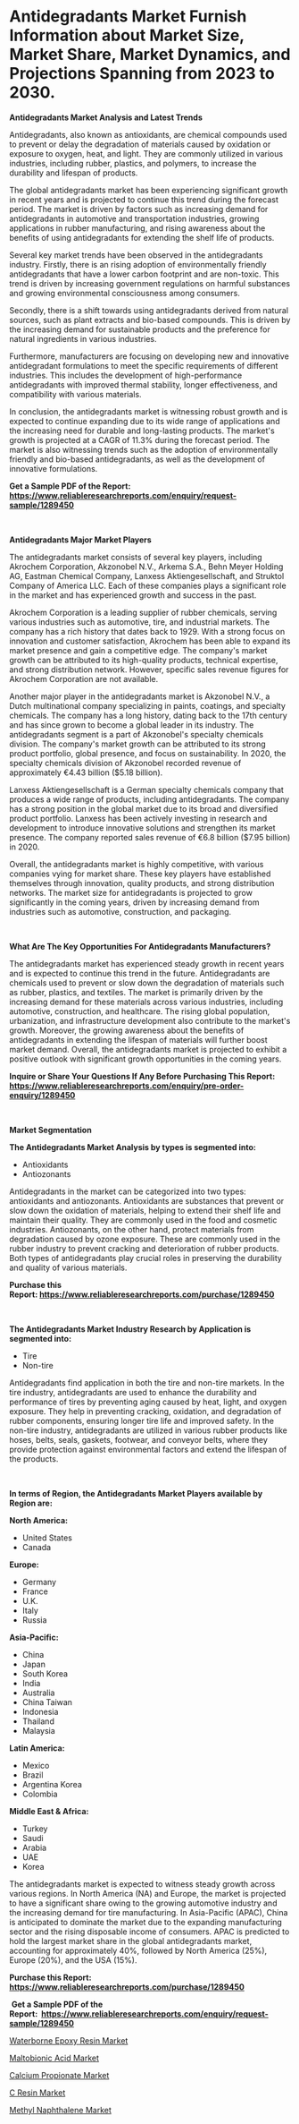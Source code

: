 <p><h1>Antidegradants Market Furnish Information about Market Size, Market Share, Market Dynamics, and Projections Spanning from 2023 to 2030.</h1></p><p><strong>Antidegradants Market Analysis and Latest Trends</strong></p>
<p><p>Antidegradants, also known as antioxidants, are chemical compounds used to prevent or delay the degradation of materials caused by oxidation or exposure to oxygen, heat, and light. They are commonly utilized in various industries, including rubber, plastics, and polymers, to increase the durability and lifespan of products.</p><p>The global antidegradants market has been experiencing significant growth in recent years and is projected to continue this trend during the forecast period. The market is driven by factors such as increasing demand for antidegradants in automotive and transportation industries, growing applications in rubber manufacturing, and rising awareness about the benefits of using antidegradants for extending the shelf life of products.</p><p>Several key market trends have been observed in the antidegradants industry. Firstly, there is an rising adoption of environmentally friendly antidegradants that have a lower carbon footprint and are non-toxic. This trend is driven by increasing government regulations on harmful substances and growing environmental consciousness among consumers.</p><p>Secondly, there is a shift towards using antidegradants derived from natural sources, such as plant extracts and bio-based compounds. This is driven by the increasing demand for sustainable products and the preference for natural ingredients in various industries.</p><p>Furthermore, manufacturers are focusing on developing new and innovative antidegradant formulations to meet the specific requirements of different industries. This includes the development of high-performance antidegradants with improved thermal stability, longer effectiveness, and compatibility with various materials.</p><p>In conclusion, the antidegradants market is witnessing robust growth and is expected to continue expanding due to its wide range of applications and the increasing need for durable and long-lasting products. The market's growth is projected at a CAGR of 11.3% during the forecast period. The market is also witnessing trends such as the adoption of environmentally friendly and bio-based antidegradants, as well as the development of innovative formulations.</p></p>
<p><strong>Get a Sample PDF of the Report:&nbsp; <a href="https://www.reliableresearchreports.com/enquiry/request-sample/1289450">https://www.reliableresearchreports.com/enquiry/request-sample/1289450</a></strong></p>
<p>&nbsp;</p>
<p><strong>Antidegradants Major Market Players</strong></p>
<p><p>The antidegradants market consists of several key players, including Akrochem Corporation, Akzonobel N.V., Arkema S.A., Behn Meyer Holding AG, Eastman Chemical Company, Lanxess Aktiengesellschaft, and Struktol Company of America LLC. Each of these companies plays a significant role in the market and has experienced growth and success in the past.</p><p>Akrochem Corporation is a leading supplier of rubber chemicals, serving various industries such as automotive, tire, and industrial markets. The company has a rich history that dates back to 1929. With a strong focus on innovation and customer satisfaction, Akrochem has been able to expand its market presence and gain a competitive edge. The company's market growth can be attributed to its high-quality products, technical expertise, and strong distribution network. However, specific sales revenue figures for Akrochem Corporation are not available.</p><p>Another major player in the antidegradants market is Akzonobel N.V., a Dutch multinational company specializing in paints, coatings, and specialty chemicals. The company has a long history, dating back to the 17th century and has since grown to become a global leader in its industry. The antidegradants segment is a part of Akzonobel's specialty chemicals division. The company's market growth can be attributed to its strong product portfolio, global presence, and focus on sustainability. In 2020, the specialty chemicals division of Akzonobel recorded revenue of approximately €4.43 billion ($5.18 billion).</p><p>Lanxess Aktiengesellschaft is a German specialty chemicals company that produces a wide range of products, including antidegradants. The company has a strong position in the global market due to its broad and diversified product portfolio. Lanxess has been actively investing in research and development to introduce innovative solutions and strengthen its market presence. The company reported sales revenue of €6.8 billion ($7.95 billion) in 2020.</p><p>Overall, the antidegradants market is highly competitive, with various companies vying for market share. These key players have established themselves through innovation, quality products, and strong distribution networks. The market size for antidegradants is projected to grow significantly in the coming years, driven by increasing demand from industries such as automotive, construction, and packaging.</p></p>
<p>&nbsp;</p>
<p><strong>What Are The Key Opportunities For Antidegradants Manufacturers?</strong></p>
<p><p>The antidegradants market has experienced steady growth in recent years and is expected to continue this trend in the future. Antidegradants are chemicals used to prevent or slow down the degradation of materials such as rubber, plastics, and textiles. The market is primarily driven by the increasing demand for these materials across various industries, including automotive, construction, and healthcare. The rising global population, urbanization, and infrastructure development also contribute to the market's growth. Moreover, the growing awareness about the benefits of antidegradants in extending the lifespan of materials will further boost market demand. Overall, the antidegradants market is projected to exhibit a positive outlook with significant growth opportunities in the coming years.</p></p>
<p><strong>Inquire or Share Your Questions If Any Before Purchasing This Report: <a href="https://www.reliableresearchreports.com/enquiry/pre-order-enquiry/1289450">https://www.reliableresearchreports.com/enquiry/pre-order-enquiry/1289450</a></strong></p>
<p>&nbsp;</p>
<p><strong>Market Segmentation</strong></p>
<p><strong>The Antidegradants Market Analysis by types is segmented into:</strong></p>
<p><ul><li>Antioxidants</li><li>Antiozonants</li></ul></p>
<p><p>Antidegradants in the market can be categorized into two types: antioxidants and antiozonants. Antioxidants are substances that prevent or slow down the oxidation of materials, helping to extend their shelf life and maintain their quality. They are commonly used in the food and cosmetic industries. Antiozonants, on the other hand, protect materials from degradation caused by ozone exposure. These are commonly used in the rubber industry to prevent cracking and deterioration of rubber products. Both types of antidegradants play crucial roles in preserving the durability and quality of various materials.</p></p>
<p><strong>Purchase this Report:&nbsp;<a href="https://www.reliableresearchreports.com/purchase/1289450">https://www.reliableresearchreports.com/purchase/1289450</a></strong></p>
<p>&nbsp;</p>
<p><strong>The Antidegradants Market Industry Research by Application is segmented into:</strong></p>
<p><ul><li>Tire</li><li>Non-tire</li></ul></p>
<p><p>Antidegradants find application in both the tire and non-tire markets. In the tire industry, antidegradants are used to enhance the durability and performance of tires by preventing aging caused by heat, light, and oxygen exposure. They help in preventing cracking, oxidation, and degradation of rubber components, ensuring longer tire life and improved safety. In the non-tire industry, antidegradants are utilized in various rubber products like hoses, belts, seals, gaskets, footwear, and conveyor belts, where they provide protection against environmental factors and extend the lifespan of the products.</p></p>
<p>&nbsp;</p>
<p><strong>In terms of Region, the Antidegradants Market Players available by Region are:</strong></p>
<p>
    <p> <strong> North America: </strong>
        <ul>
            <li>United States</li>
            <li>Canada</li>
        </ul>
        </p> 
    <p> <strong> Europe: </strong>
        <ul>
            <li>Germany</li>
            <li>France</li>
            <li>U.K.</li>
            <li>Italy</li>
            <li>Russia</li>
        </ul>
        </p> 
    <p> <strong> Asia-Pacific: </strong>
        <ul>
            <li>China</li>
            <li>Japan</li>
            <li>South Korea</li>
            <li>India</li>
            <li>Australia</li>
            <li>China Taiwan</li>
            <li>Indonesia</li>
            <li>Thailand</li>
            <li>Malaysia</li>
        </ul>
        </p> 
    <p> <strong> Latin America: </strong>
        <ul>
            <li>Mexico</li>
            <li>Brazil</li>
            <li>Argentina Korea</li>
            <li>Colombia</li>
        </ul>
        </p> 
    <p> <strong> Middle East & Africa: </strong>
        <ul>
            <li>Turkey</li>
            <li>Saudi</li>
            <li>Arabia</li>
            <li>UAE</li>
            <li>Korea</li>
        </ul>
    </p>
    </p>
<p><p>The antidegradants market is expected to witness steady growth across various regions. In North America (NA) and Europe, the market is projected to have a significant share owing to the growing automotive industry and the increasing demand for tire manufacturing. In Asia-Pacific (APAC), China is anticipated to dominate the market due to the expanding manufacturing sector and the rising disposable income of consumers. APAC is predicted to hold the largest market share in the global antidegradants market, accounting for approximately 40%, followed by North America (25%), Europe (20%), and the USA (15%).</p></p>
<p><strong>Purchase this Report: <a href="https://www.reliableresearchreports.com/purchase/1289450">https://www.reliableresearchreports.com/purchase/1289450</a></strong></p>
<p>&nbsp;<strong>Get a Sample PDF of the Report:&nbsp;&nbsp;<a href="https://www.reliableresearchreports.com/enquiry/request-sample/1289450">https://www.reliableresearchreports.com/enquiry/request-sample/1289450</a></strong></p>
<p><strong></strong></p>
<p><p><a href="https://medium.com/@shanieprice69879/waterborne-epoxy-resin-market-report-reveals-the-latest-trends-and-growth-opportunities-of-this-a05449527c71">Waterborne Epoxy Resin Market</a></p><p><a href="https://medium.com/@zolajenkins1966/maltobionic-acid-market-analysis-and-sze-forecasted-for-period-from-2023-to-2030-198e31ea8816">Maltobionic Acid Market</a></p><p><a href="https://medium.com/@darianswift1922/calcium-propionate-market-analysis-its-cagr-market-segmentation-and-global-industry-overview-eeba9cf7703d">Calcium Propionate Market</a></p><p><a href="https://medium.com/@lottiejerde6456/c-resin-market-report-reveals-the-latest-trends-and-growth-opportunities-of-this-market-a22c94fe84f0">C Resin Market</a></p><p><a href="https://medium.com/@myrtleebert1913/methyl-naphthalene-market-exploring-market-share-market-trends-and-future-growth-1ea9702f4d95">Methyl Naphthalene Market</a></p></p>